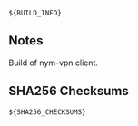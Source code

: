 ```
${BUILD_INFO}
```

## Notes

Build of nym-vpn client.

## SHA256 Checksums

```
${SHA256_CHECKSUMS}
```

